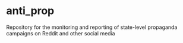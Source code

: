 # anti_prop
Repository for the monitoring and reporting of state-level propaganda campaigns on Reddit and other social media
